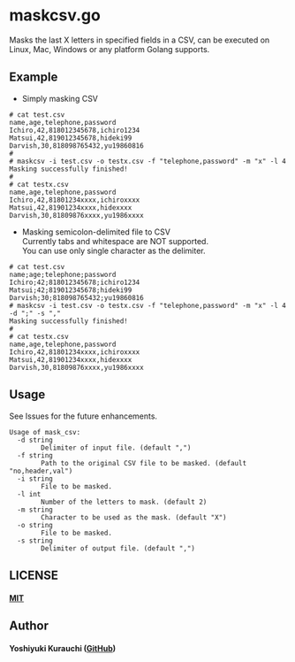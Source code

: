 # maskcsv.go

Masks the last X letters in specified fields in a CSV, can be executed on Linux, Mac, Windows or any platform Golang supports.

## Example

* Simply masking CSV
```shell-session
# cat test.csv
name,age,telephone,password
Ichiro,42,818012345678,ichiro1234
Matsui,42,819012345678,hideki99
Darvish,30,818098765432,yu19860816
#
# maskcsv -i test.csv -o testx.csv -f "telephone,password" -m "x" -l 4
Masking successfully finished!
#
# cat testx.csv
name,age,telephone,password
Ichiro,42,81801234xxxx,ichiroxxxx
Matsui,42,81901234xxxx,hidexxxx
Darvish,30,81809876xxxx,yu1986xxxx
```

* Masking semicolon-delimited file to CSV  
Currently tabs and whitespace are NOT supported.  
You can use only single character as the delimiter.
```shell-session
# cat test.csv
name;age;telephone;password
Ichiro;42;818012345678;ichiro1234
Matsui;42;819012345678;hideki99
Darvish;30;818098765432;yu19860816
# maskcsv -i test.csv -o testx.csv -f "telephone,password" -m "x" -l 4 -d ";" -s ","
Masking successfully finished!
#
# cat testx.csv
name,age,telephone,password
Ichiro,42,81801234xxxx,ichiroxxxx
Matsui,42,81901234xxxx,hidexxxx
Darvish,30,81809876xxxx,yu1986xxxx
```

## Usage
See Issues for the future enhancements.

```shell-session
Usage of mask_csv:
  -d string
        Delimiter of input file. (default ",")
  -f string
        Path to the original CSV file to be masked. (default "no,header,val")
  -i string
        File to be masked.
  -l int
        Number of the letters to mask. (default 2)
  -m string
        Character to be used as the mask. (default "X")
  -o string
        File to be masked.
  -s string
        Delimiter of output file. (default ",")
```

## LICENSE

#### [MIT](https://github.com/wmnsk/maskcsv/blob/master/LICENSE) ####

## Author

#### Yoshiyuki Kurauchi ([GitHub](https://github.com/wmnsk)) ####
